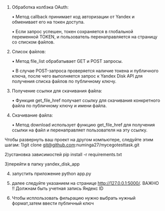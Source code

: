 1. Обработка колбэка OAuth:

   • Метод callback принимает код авторизации от Yandex и обменивает его на токен доступа.

   • Если запрос успешен, токен сохраняется в глобальной переменной TOKEN, и пользователь перенаправляется на страницу со списком файлов.

2. Список файлов:

   • Метод file_list обрабатывает GET и POST запросы.

   • В случае POST-запроса проверяется наличие токена и публичного ключа, после чего выполняется запрос к Yandex Disk API для получения списка файлов по публичному ключу.

3. Получение ссылки для скачивания файла:

   • Функция get_file_href получает ссылку для скачивания конкретного файла по публичному ключу и имени файла.

4. Скачивание файла:

   • Метод download использует функцию get_file_href для получения ссылки на файл и перенаправляет пользователя на эту ссылку.


Чтобы развернуть ваш проект на другом компьютере, следуйте этим шагам:
1)git clone git@github.com:numinga27/mycegotesttask.git

2)установка зависимостей pip install -r requirements.txt

3)перейти в папку yandex_disk_app

4) запустить приложение python app.py

5) далее следуйте указанием на странице http://127.0.0.1:5000/. ВАЖНО !! Должнам быть учетная запись Яндекс ID 
6) Чтобы исплользовать фильрацию нужно выбрать нужный формат,затем ввести публичный ключ
